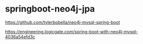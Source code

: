 # springboot-neo4j-jpa

https://github.com/tylerbobella/neo4j-mysql-spring-boot

https://engineering.logicgate.com/spring-boot-with-neo4j-mysql-4036a54efd3c